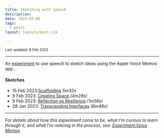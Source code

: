 ```yaml
---
title: Sketching with Speech
description:
date: 2023-02-08
tags:
  - posts
layout: layouts/post.njk

---
```


<small>Last updated: 8 Feb 2023</small>

---
An [experiment](https://ping-practice.gitbook.io/pings/experiment-voice-memos) to use speech to sketch ideas using the Apple Voice Memos app...

#### Sketches
- 15 Feb 2023:[Scaffolding](https://www.dropbox.com/s/bqb737rmamw544s/Scaffolding.m4a?dl=0) _5m32s_
- 9 Feb 2023: [Creating Space ](https://www.dropbox.com/s/mlnqccqstomynf6/Creating%20Space.m4a?dl=0) _(4m28s)_
- 8 Feb 2023: [Reflection as Resilience](https://www.dropbox.com/s/mfqdsha91gkeom7/Reflection%20as%20Resilience.m4a?dl=0) _(1m56s)_
- 28 Jan 2023: [Transcending Interfaces](https://www.dropbox.com/s/vysri9691b7knyw/Transcending%20Interfaces.m4a?dl=0) _(6m48s)_

---
_For details about how this experiment came to be, what I'm curious to learn through it, and what I'm noticing in the process, see: [Experiment:Voice Memos](https://ping-practice.gitbook.io/pings/experiment-voice-memos)_